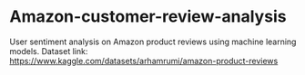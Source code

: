 # Amazon-customer-review-analysis
User sentiment analysis on Amazon product reviews using machine learning models.
Dataset link: https://www.kaggle.com/datasets/arhamrumi/amazon-product-reviews

